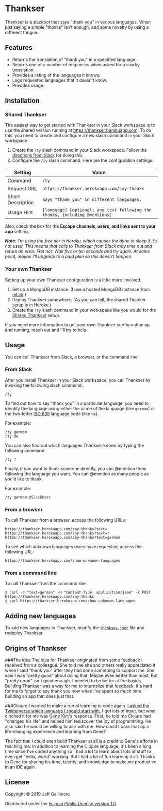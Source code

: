 # Thankser

Thankser is a slackbot that says "thank you" in various languages. When just saying a simple "thanks" isn't enough, add some novelty by using a different tongue.

## Features

* Returns the translation of "thank you" in a specified language.
* Returns one of a number of responses when asked for a snarky translation.
* Provides a listing of the languages it knows.
* Logs requested languages that it doesn't know.
* Provides usage.

## Installation

### Shared Thankser

The easiest way to get started with Thankser in your Slack workspace is to use the shared version running at https://thankser.herokuapp.com. To do this, you need to create and configure a new slash command in your Slack workspace.

1. Create the `/ty` slash command in your Slack workspace. Follow the [directions from Slack](https://api.slack.com/slash-commands) for doing this.
2. Configure the `/ty` slash command. Here are the configuration settings:

Setting | Value
---|---
Command | `/ty`
Request URL | `https://thankser.herokuapp.com/say-thanks`
Short Description | `Says "thank you" in different languages.`
Usage Hint | `[language] [optional: any text following the thanks, including @mentions]`

Also, check the box for the __Escape channels, users, and links sent to your app__ setting.

*__Note:__ I'm using the free tier in Heroku, which causes the dyno to sleep if it's not used. This means that calls to Thankser from Slack may time out and return an error. Fret not. Wait five or ten seconds and try again. At some point, maybe I'll upgrade to a paid plan so this doesn't happen.*

### Your own Thankser
Setting up your own Thankser configuration is a little more involved.

1. Set up a MongoDB instance. (I use a hosted MongoDB instance from [mLab](https://mlab.com/).) 
2. Deploy Thankser somewhere. (As you can tell, the shared Thanker setup is in [Heroku](https://www.heroku.com/).)
3. Create the `/ty` slash command in your workspace like you would for the [Shared Thankser](#shared-thankser) setup.

If you need more information to get your own Thankser configuration up and running, reach out and I'll try to help.

## Usage

You can call Thankser from Slack, a browser, or the command line.

### From Slack

After you install Thankser in your Slack workspace, you call Thankser by invoking the following slash command:
 
    /ty

To find out how to say "thank you" in a particular language, you need to identify the language using either the name of the language (like `german`) or the two-letter [ISO 639](https://en.wikipedia.org/wiki/List_of_ISO_639-1_codes) language code (like `de`).

For example:

    /ty german
    /ty de

You can also find out which languages Thankser knows by typing the following command:

    /ty ?

Finally, if you want to thank someone directly, you can @mention them following the language you want. You can @mention as many people as you'd like to thank.

For example:

    /ty german @SlackUser

### From a browser

To call Thankser from a browser, access the following URLs:

    https://thankser.herokuapp.com/say-thanks?text=
    https://thankser.herokuapp.com/say-thanks?text=?
    https://thankser.herokuapp.com/say-thanks?text=german

To see which unknown languages users have requested, access the following URL:

    https://thankser.herokuapp.com/show-unknown-languages

### From a command line

To call Thankser from the command line:

    $ curl -d "text=german" -H "Content-Type: application/json" -X POST https://thankser.herokuapp.com/say-thanks
    $ curl https://thankser.herokuapp.com/show-unknown-languages
    
## Adding new languages

To add new languages to Thankser, modify the [`thankses.json`](https://github.com/gallimorej/thankser/blob/master/data/thankses.json) file and redeploy Thankser. 

## Origins of Thankser

###The idea
The idea for Thankser originated from some feedback I received from a colleague. She told me she and others really appreciated it when I said "thank you" after they had done something to support me. She said I was "pretty good" about doing that. Maybe even better than most. But "pretty good" isn't good enough. I needed to be better at the basics. Building Thankser was a way for me to internalize that feedback. It's hard for me to forget to say thank you now when I've spent so much time building an app that does just that.

###Clojure
I wanted to make a run at learning to code again. [I asked the Twitterverse which language I should start with.](https://twitter.com/jgallimore/status/1051264810321633280) I got lots of input, but what cinched it for me was [Gene Kim's](https://twitter.com/RealGeneKim) response. First, he told me Clojure had "changed his life" and helped him rediscover the joy of programming. He also said he would be willing to pair with me. How could I pass that up a life-changing experience and learning from Gene? 

The fact that I could even build Thankser at all is a credit to Gene's efforts in teaching me. In addition to learning the Clojure language, it's been a long time since I've coded anything so I had a lot to learn about lots of stuff to even get "hello, world" working. But I had a lot of fun learning it all. Thanks to Gene for sharing his time, talents, and knowledge to make me productive in an IDE again. 

## License

Copyright © 2019 Jeff Gallimore

Distributed under the [Eclipse Public License version 1.0](https://www.eclipse.org/legal/epl-v10.html).
